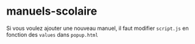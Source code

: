 # manuels-scolaire

Si vous voulez ajouter une nouveau manuel, il faut modifier ```script.js``` en fonction des ```values``` dans ```popup.html```
